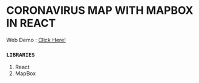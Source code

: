 # CORONAVIRUS MAP WITH MAPBOX IN REACT

Web Demo : [Click Here!](https://nervous-heisenberg-d558d2.netlify.app/)

### `LIBRARIES`
1. React
2. MapBox

